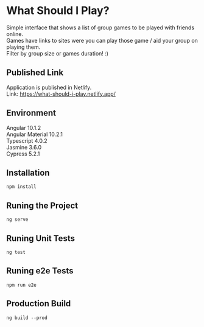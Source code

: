 # What Should I Play?

Simple interface that shows a list of group games to be played with friends online.  
Games have links to sites were you can play those game / aid your group on playing them.  
Filter by group size or games duration! :)

## Published Link

Application is published in Netlify.  
Link: https://what-should-i-play.netlify.app/

## Environment

Angular 10.1.2  
Angular Material 10.2.1  
Typescript 4.0.2  
Jasmine 3.6.0  
Cypress 5.2.1  

## Installation

```
npm install
```

## Runing the Project

```
ng serve
```

## Runing Unit Tests

```
ng test
```

## Runing e2e Tests

```
npm run e2e
```

## Production Build

```
ng build --prod
```
